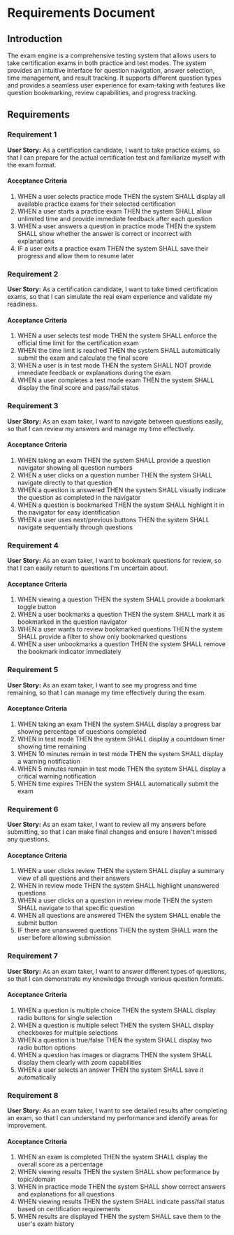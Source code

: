 # Requirements Document

## Introduction

The exam engine is a comprehensive testing system that allows users to take certification exams in both practice and test modes. The system provides an intuitive interface for question navigation, answer selection, time management, and result tracking. It supports different question types and provides a seamless user experience for exam-taking with features like question bookmarking, review capabilities, and progress tracking.

## Requirements

### Requirement 1

**User Story:** As a certification candidate, I want to take practice exams, so that I can prepare for the actual certification test and familiarize myself with the exam format.

#### Acceptance Criteria

1. WHEN a user selects practice mode THEN the system SHALL display all available practice exams for their selected certification
2. WHEN a user starts a practice exam THEN the system SHALL allow unlimited time and provide immediate feedback after each question
3. WHEN a user answers a question in practice mode THEN the system SHALL show whether the answer is correct or incorrect with explanations
4. IF a user exits a practice exam THEN the system SHALL save their progress and allow them to resume later

### Requirement 2

**User Story:** As a certification candidate, I want to take timed certification exams, so that I can simulate the real exam experience and validate my readiness.

#### Acceptance Criteria

1. WHEN a user selects test mode THEN the system SHALL enforce the official time limit for the certification exam
2. WHEN the time limit is reached THEN the system SHALL automatically submit the exam and calculate the final score
3. WHEN a user is in test mode THEN the system SHALL NOT provide immediate feedback or explanations during the exam
4. WHEN a user completes a test mode exam THEN the system SHALL display the final score and pass/fail status

### Requirement 3

**User Story:** As an exam taker, I want to navigate between questions easily, so that I can review my answers and manage my time effectively.

#### Acceptance Criteria

1. WHEN taking an exam THEN the system SHALL provide a question navigator showing all question numbers
2. WHEN a user clicks on a question number THEN the system SHALL navigate directly to that question
3. WHEN a question is answered THEN the system SHALL visually indicate the question as completed in the navigator
4. WHEN a question is bookmarked THEN the system SHALL highlight it in the navigator for easy identification
5. WHEN a user uses next/previous buttons THEN the system SHALL navigate sequentially through questions

### Requirement 4

**User Story:** As an exam taker, I want to bookmark questions for review, so that I can easily return to questions I'm uncertain about.

#### Acceptance Criteria

1. WHEN viewing a question THEN the system SHALL provide a bookmark toggle button
2. WHEN a user bookmarks a question THEN the system SHALL mark it as bookmarked in the question navigator
3. WHEN a user wants to review bookmarked questions THEN the system SHALL provide a filter to show only bookmarked questions
4. WHEN a user unbookmarks a question THEN the system SHALL remove the bookmark indicator immediately

### Requirement 5

**User Story:** As an exam taker, I want to see my progress and time remaining, so that I can manage my time effectively during the exam.

#### Acceptance Criteria

1. WHEN taking an exam THEN the system SHALL display a progress bar showing percentage of questions completed
2. WHEN in test mode THEN the system SHALL display a countdown timer showing time remaining
3. WHEN 10 minutes remain in test mode THEN the system SHALL display a warning notification
4. WHEN 5 minutes remain in test mode THEN the system SHALL display a critical warning notification
5. WHEN time expires THEN the system SHALL automatically submit the exam

### Requirement 6

**User Story:** As an exam taker, I want to review all my answers before submitting, so that I can make final changes and ensure I haven't missed any questions.

#### Acceptance Criteria

1. WHEN a user clicks review THEN the system SHALL display a summary view of all questions and their answers
2. WHEN in review mode THEN the system SHALL highlight unanswered questions
3. WHEN a user clicks on a question in review mode THEN the system SHALL navigate to that specific question
4. WHEN all questions are answered THEN the system SHALL enable the submit button
5. IF there are unanswered questions THEN the system SHALL warn the user before allowing submission

### Requirement 7

**User Story:** As an exam taker, I want to answer different types of questions, so that I can demonstrate my knowledge through various question formats.

#### Acceptance Criteria

1. WHEN a question is multiple choice THEN the system SHALL display radio buttons for single selection
2. WHEN a question is multiple select THEN the system SHALL display checkboxes for multiple selections
3. WHEN a question is true/false THEN the system SHALL display two radio button options
4. WHEN a question has images or diagrams THEN the system SHALL display them clearly with zoom capabilities
5. WHEN a user selects an answer THEN the system SHALL save it automatically

### Requirement 8

**User Story:** As an exam taker, I want to see detailed results after completing an exam, so that I can understand my performance and identify areas for improvement.

#### Acceptance Criteria

1. WHEN an exam is completed THEN the system SHALL display the overall score as a percentage
2. WHEN viewing results THEN the system SHALL show performance by topic/domain
3. WHEN in practice mode THEN the system SHALL show correct answers and explanations for all questions
4. WHEN viewing results THEN the system SHALL indicate pass/fail status based on certification requirements
5. WHEN results are displayed THEN the system SHALL save them to the user's exam history